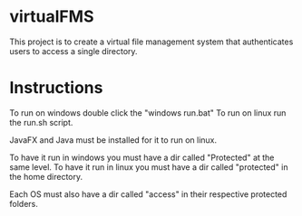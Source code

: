 # virtualFMS

This project is to create a virtual file management system that authenticates users to access a single directory.

# Instructions
To run on windows double click the "windows run.bat" 
To run on linux run the run.sh script.

JavaFX and Java must be installed for it to run on linux.

To have it run in windows you must have a dir called "Protected" at the same level. 
To have it run in linux you must have a dir called "protected" in the home directory. 

Each OS must also have a dir called "access" in their respective protected folders.
